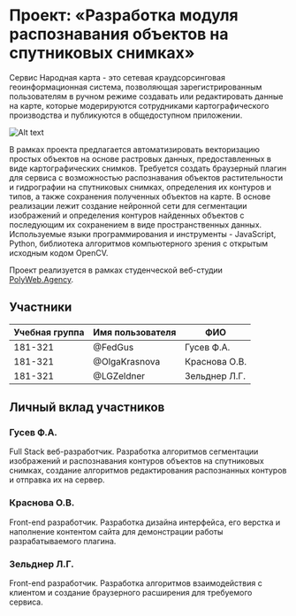 # Проект: «Разработка модуля распознавания объектов на спутниковых снимках»

Сервис Народная карта - это сетевая краудсорсинговая геоинформационная система, позволяющая зарегистрированным пользователям в ручном режиме создавать или редактировать данные на карте, которые модерируются сотрудниками картографического производства и публикуются в общедоступном приложении. 

![Alt text](//src/img/1-1.png/50x150 "Можно задать title")

В рамках проекта предлагается автоматизировать векторизацию простых объектов на основе растровых данных, предоставленных в виде картографических снимков. Требуется создать браузерный плагин для сервиса с возможностью распознавания объектов растительности и гидрографии на спутниковых снимках, определения их контуров и типов, а также сохранения полученных объектов на карте. В основе реализации лежит создание нейронной сети для сегментации изображений и определения контуров найденных объектов с последующим их сохранением в виде пространственных данных. Используемые языки программирования и инструменты - JavaScript, Python, библиотека алгоритмов компьютерного зрения с открытым исходным кодом OpenCV.

Проект реализуется в рамках студенческой веб-студии [PolyWeb.Agency](http://polyweb.agency).

## Участники

| Учебная группа | Имя пользователя | ФИО                      |
|----------------|------------------|--------------------------|
| 181-321        | @FedGus          | Гусев Ф.А.               |
| 181-321        | @OlgaKrasnova    | Краснова О.В.            |
| 181-321        | @LGZeldner       | Зельднер Л.Г.            |

## Личный вклад участников

### Гусев Ф.А.

Full Stack веб-разработчик. Разработка алгоритмов сегментации изображений и распознавания контуров объектов на спутниковых снимках, создание алгоритмов редактирования распознанных контуров и отправка их на сервер.

### Краснова О.В.

Front-end разработчик. Разработка дизайна интерфейса, его верстка и наполнение контентом сайта для демонстрации работы разрабатываемого плагина.

### Зельднер Л.Г.

Front-end разработчик. Разработка алгоритмов взаимодействия с клиентом и создание браузерного расширения для требуемого сервиса.

